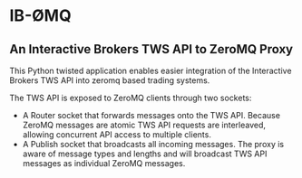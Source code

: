 # IB-ØMQ
## An Interactive Brokers TWS API to ZeroMQ Proxy
This Python twisted application enables easier integration of the Interactive Brokers TWS API into zeromq based trading systems.

The TWS API is exposed to ZeroMQ clients through two sockets:
* A Router socket that forwards messages onto the TWS API. Because ZeroMQ messages are atomic TWS API requests are interleaved, allowing concurrent API access to multiple clients.
* A Publish socket that broadcasts all incoming messages. The proxy is aware of message types and lengths and will broadcast TWS API messages as individual ZeroMQ messages.
